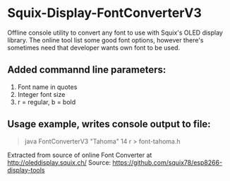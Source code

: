 # Squix-Display-FontConverterV3

Offline console utility to convert any font to use with Squix's OLED display library. The online tool list some good font options, however there's sometimes need that developer wants own font to be used.

## Added commannd line parameters:
1. Font name in quotes
2. Integer font size
3. r = regular, b = bold

## Usage example, writes console output to file:
> java FontConverterV3 "Tahoma" 14 r > font-tahoma.h

Extracted from source of online Font Converter at http://oleddisplay.squix.ch/
Source: https://github.com/squix78/esp8266-display-tools
